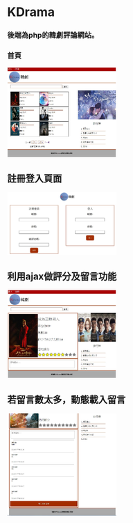 # KDrama
### 後端為php的韓劇評論網站。
### 首頁

<img src="https://github.com/tdksr0505/KDrama/blob/master/tmp/index.JPG" width = "50%" height = "50%" />

## 註冊登入頁面

<img src="https://github.com/tdksr0505/KDrama/blob/master/tmp/signin.JPG" width = "50%" height = "50%" />

## 利用ajax做評分及留言功能

<img src="https://github.com/tdksr0505/KDrama/blob/master/tmp/0.JPG" width = "50%" height = "50%" />

## 若留言數太多，動態載入留言

<img src="https://github.com/tdksr0505/KDrama/blob/master/tmp/2.JPG" width = "50%" height = "50%" />
